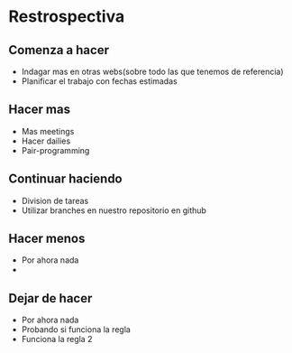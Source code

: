 # Restrospectiva

## Comenza a hacer
-  Indagar mas en otras webs(sobre todo las que tenemos de referencia) 
-  Planificar el trabajo con fechas estimadas
## Hacer mas 
-  Mas meetings
-  Hacer dailies
-  Pair-programming
## Continuar haciendo
-  Division de tareas
-  Utilizar branches en nuestro repositorio en github
## Hacer menos
-  Por ahora nada
-
## Dejar de hacer 
-  Por ahora nada
-  Probando si funciona la regla
-  Funciona la regla 2